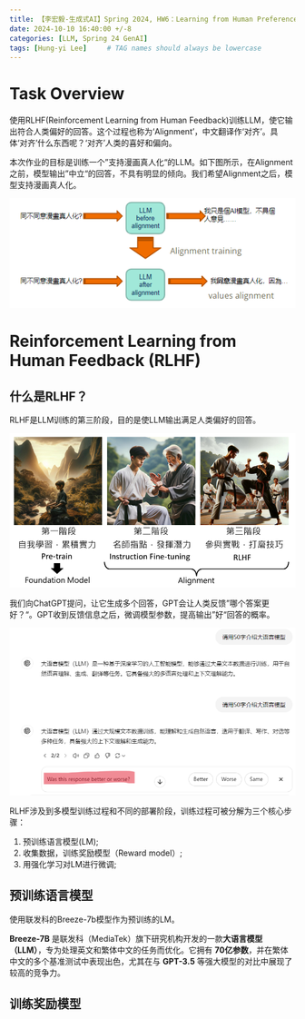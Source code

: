 ```yaml
---
title: 【李宏毅-生成式AI】Spring 2024, HW6：Learning from Human Preference
date: 2024-10-10 16:40:00 +/-8
categories: [LLM, Spring 24 GenAI]
tags: [Hung-yi Lee]     # TAG names should always be lowercase
---
```


# Task Overview

使用RLHF(Reinforcement Learning from Human Feedback)训练LLM，使它输出符合人类偏好的回答。这个过程也称为‘Alignment’，中文翻译作‘对齐’。具体‘对齐’什么东西呢？‘对齐’人类的喜好和偏向。

本次作业的目标是训练一个”支持漫画真人化“的LLM。如下图所示，在Alignment之前，模型输出”中立“的回答，不具有明显的倾向。我们希望Alignment之后，模型支持漫画真人化。

![](../assets/images/Hung-yi_Lee/hw6-1.PNG)

# Reinforcement Learning from Human Feedback (RLHF)

## 什么是RLHF？

RLHF是LLM训练的第三阶段，目的是使LLM输出满足人类偏好的回答。

![](../assets/images/Hung-yi_Lee/hw6-3.PNG)

我们向ChatGPT提问，让它生成多个回答，GPT会让人类反馈”哪个答案更好？“。GPT收到反馈信息之后，微调模型参数，提高输出”好“回答的概率。

![](../assets/images/Hung-yi_Lee/hw6-2.PNG)

RLHF涉及到多模型训练过程和不同的部署阶段，训练过程可被分解为三个核心步骤：

1. 预训练语言模型(LM);
2. 收集数据，训练奖励模型（Reward model）;
3. 用强化学习对LM进行微调;

## 预训练语言模型

使用联发科的Breeze-7b模型作为预训练的LM。

**Breeze-7B** 是联发科（MediaTek）旗下研究机构开发的一款**大语言模型（LLM）**，专为处理英文和繁体中文的任务而优化。它拥有 **70亿参数**，并在繁体中文的多个基准测试中表现出色，尤其在与 **GPT-3.5** 等强大模型的对比中展现了较高的竞争力。

## 训练奖励模型

